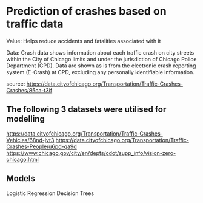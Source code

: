 # Prediction of crashes based on traffic data

Value: Helps reduce accidents and fatalities associated with it

Data: Crash data shows information about each traffic crash on city streets within the City of Chicago limits and under the jurisdiction of Chicago Police Department (CPD). Data are shown as is from the electronic crash reporting system (E-Crash) at CPD, excluding any personally identifiable information. 

source: https://data.cityofchicago.org/Transportation/Traffic-Crashes-Crashes/85ca-t3if


## The following 3 datasets were utilised for modelling 

https://data.cityofchicago.org/Transportation/Traffic-Crashes-Vehicles/68nd-jvt3
https://data.cityofchicago.org/Transportation/Traffic-Crashes-People/u6pd-qa9d
https://www.chicago.gov/city/en/depts/cdot/supp_info/vision-zero-chicago.html


## Models
Logistic Regression
Decision Trees
